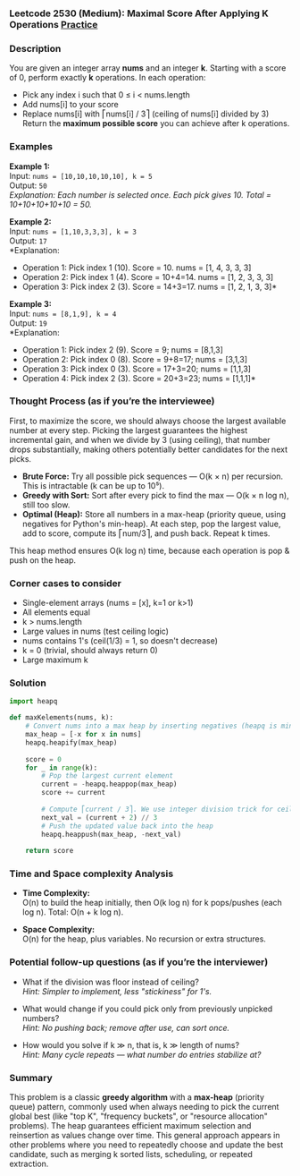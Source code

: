 ### Leetcode 2530 (Medium): Maximal Score After Applying K Operations [Practice](https://leetcode.com/problems/maximal-score-after-applying-k-operations)

### Description  
You are given an integer array **nums** and an integer **k**. Starting with a score of 0, perform exactly **k** operations. In each operation:  
- Pick any index i such that 0 ≤ i < nums.length  
- Add nums[i] to your score  
- Replace nums[i] with ⎡nums[i] / 3⎤ (ceiling of nums[i] divided by 3)  
Return the **maximum possible score** you can achieve after k operations.

### Examples  

**Example 1:**  
Input: `nums = [10,10,10,10,10], k = 5`  
Output: `50`  
*Explanation: Each number is selected once. Each pick gives 10. Total = 10+10+10+10+10 = 50.*

**Example 2:**  
Input: `nums = [1,10,3,3,3], k = 3`  
Output: `17`  
*Explanation:  
- Operation 1: Pick index 1 (10). Score = 10. nums = [1, 4, 3, 3, 3]  
- Operation 2: Pick index 1 (4). Score = 10+4=14. nums = [1, 2, 3, 3, 3]  
- Operation 3: Pick index 2 (3). Score = 14+3=17. nums = [1, 2, 1, 3, 3]*

**Example 3:**  
Input: `nums = [8,1,9], k = 4`  
Output: `19`  
*Explanation:  
- Operation 1: Pick index 2 (9). Score = 9; nums = [8,1,3]  
- Operation 2: Pick index 0 (8). Score = 9+8=17; nums = [3,1,3]  
- Operation 3: Pick index 0 (3). Score = 17+3=20; nums = [1,1,3]  
- Operation 4: Pick index 2 (3). Score = 20+3=23; nums = [1,1,1]*

### Thought Process (as if you’re the interviewee)  
First, to maximize the score, we should always choose the largest available number at every step. Picking the largest guarantees the highest incremental gain, and when we divide by 3 (using ceiling), that number drops substantially, making others potentially better candidates for the next picks.

- **Brute Force:** Try all possible pick sequences — O(k × n) per recursion. This is intractable (k can be up to 10⁵).
- **Greedy with Sort:** Sort after every pick to find the max — O(k × n log n), still too slow.
- **Optimal (Heap):** Store all numbers in a max-heap (priority queue, using negatives for Python's min-heap). At each step, pop the largest value, add to score, compute its ⎡num/3⎤, and push back. Repeat k times.

This heap method ensures O(k log n) time, because each operation is pop & push on the heap.

### Corner cases to consider  
- Single-element arrays (nums = [x], k=1 or k>1)
- All elements equal
- k > nums.length
- Large values in nums (test ceiling logic)
- nums contains 1's (ceil(1/3) = 1, so doesn't decrease)
- k = 0 (trivial, should always return 0)
- Large maximum k

### Solution

```python
import heapq

def maxKelements(nums, k):
    # Convert nums into a max heap by inserting negatives (heapq is min-heap by default)
    max_heap = [-x for x in nums]
    heapq.heapify(max_heap)
    
    score = 0
    for _ in range(k):
        # Pop the largest current element
        current = -heapq.heappop(max_heap)
        score += current
        
        # Compute ⎡current / 3⎤. We use integer division trick for ceiling
        next_val = (current + 2) // 3
        # Push the updated value back into the heap
        heapq.heappush(max_heap, -next_val)
        
    return score
```

### Time and Space complexity Analysis  

- **Time Complexity:**  
  O(n) to build the heap initially, then O(k log n) for k pops/pushes (each log n). Total: O(n + k log n).

- **Space Complexity:**  
  O(n) for the heap, plus variables. No recursion or extra structures.

### Potential follow-up questions (as if you’re the interviewer)  

- What if the division was floor instead of ceiling?  
  *Hint: Simpler to implement, less "stickiness" for 1's.*

- What would change if you could pick only from previously unpicked numbers?  
  *Hint: No pushing back; remove after use, can sort once.*

- How would you solve if k ≫ n, that is, k ≫ length of nums?  
  *Hint: Many cycle repeats — what number do entries stabilize at?*

### Summary
This problem is a classic **greedy algorithm** with a **max-heap** (priority queue) pattern, commonly used when always needing to pick the current global best (like "top K", "frequency buckets", or "resource allocation" problems). The heap guarantees efficient maximum selection and reinsertion as values change over time. This general approach appears in other problems where you need to repeatedly choose and update the best candidate, such as merging k sorted lists, scheduling, or repeated extraction.